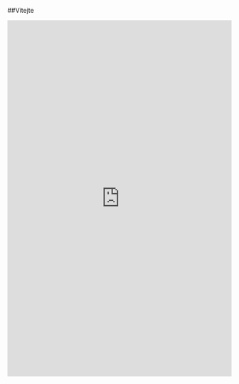
##Vítejte

<iframe src="https://uploads.knightlab.com/storymapjs/b5aa4be3a419ddf1d449d20592759f6d/husitske-valkz/index.html" frameborder="0" width="100%" height="800"></iframe>
